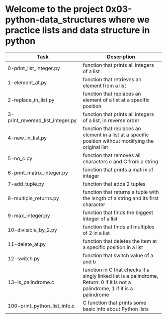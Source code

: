 # Welcome to the project 0x03-python-data_structures where we practice lists and data structure in python
| Task | Description |
| ----- | ----------- |
| 0-print_list_integer.py | function that prints all integers of a list |
| 1-element_at.py | function that retrieves an element from a list |
| 2-replace_in_list.py | function that replaces an element of a list at a specific position |
| 3-print_reversed_list_integer.py | function that prints all integers of a list, in reverse order |
| 4-new_in_list.py | function that replaces an element in a list at a specific position without modifying the original list |
| 5-no_c.py | function that removes all characters c and C from a string |
| 6-print_matrix_integer.py |  function that prints a matrix of integer |
| 7-add_tuple.py |  function that adds 2 tuples |
| 8-multiple_returns.py | function that returns a tuple with the length of a string and its first character |
| 9-max_integer.py | function that finds the biggest integer of a list |
| 10-divisible_by_2.py | function that finds all multiples of 2 in a list |
| 11-delete_at.py | function that deletes the item at a specific position in a list |
| 12-switch.py |  function that switch value of a and b |
| 13-is_palindrome.c | function in C that checks if a singly linked list is a palindrome, Return: 0 if it is not a palindrome, 1 if it is a palindrome |
| 100-print_python_list_info.c | C function that prints some basic info about Python lists |
